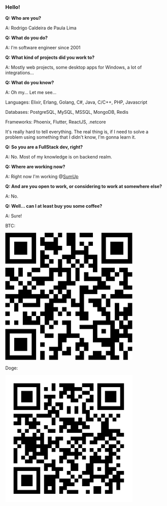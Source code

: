 ### Hello!

**Q: Who are you?**

A: Rodrigo Caldeira de Paula Lima

**Q: What do you do?**

A: I'm software engineer since 2001

**Q: What kind of projects did you work to?**

A: Mostly web projects, some desktop apps for Windows, a lot of integrations...

**Q: What do you know?**

A: Oh my... Let me see...

Languages: Elixir, Erlang, Golang, C#, Java, C/C++, PHP, Javascript

Databases: PostgreSQL, MySQL, MSSQL, MongoDB, Redis

Frameworks: Phoenix, Flutter, ReactJS, .netcore

It's really hard to tell everything. The real thing is, if I need to solve a problem using something that I didn't know, I'm gonna learn it.


**Q: So you are a FullStack dev, right?**

A: No. Most of my knowledge is on backend realm.

**Q: Where are working now?**

A: Right now I'm working @[SumUp](https://www.sumup.com)

**Q: And are you open to work, or considering to work at somewhere else?**

A: No.

**Q: Well... can I at least buy you some coffee?**

A: Sure!

BTC:

<img src="https://raw.githubusercontent.com/rodrigocaldeira/rodrigocaldeira/main/btc.svg"/>

Doge:

<img src="https://raw.githubusercontent.com/rodrigocaldeira/rodrigocaldeira/main/doge.svg"/>

